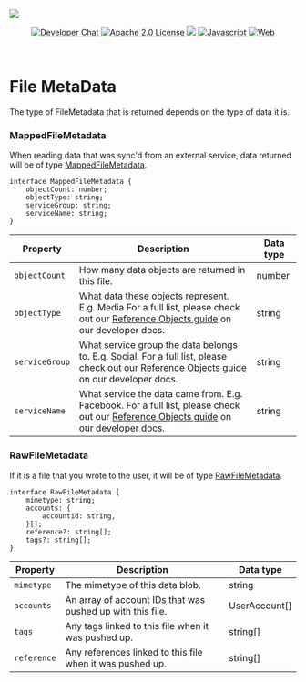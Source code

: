 ![](https://securedownloads.digi.me/partners/digime/SDKReadmeBanner.png)
<p align="center">
    <a href="https://developers.digi.me/slack/join">
        <img src="https://img.shields.io/badge/chat-slack-blueviolet.svg" alt="Developer Chat">
    </a>
    <a href="LICENSE">
        <img src="https://img.shields.io/badge/license-apache 2.0-blue.svg" alt="Apache 2.0 License">
    </a>
    <a href="#">
    	<img src="https://img.shields.io/badge/build-passing-brightgreen.svg">
    </a>
    <a href="https://www.javascript.com/">
        <img src="https://img.shields.io/badge/language-javascript-fcdc00.svg" alt="Javascript">
    </a>
    <a href="https://developers.digi.me/">
        <img src="https://img.shields.io/badge/web-digi.me-red.svg" alt="Web">
    </a>
</p>

<br>

# File MetaData
The type of FileMetadata that is returned depends on the type of data it is.

### MappedFileMetadata
When reading data that was sync'd from an external service, data returned will be of type [MappedFileMetadata](../../../interfaces/types.mappedfilemetadata.html).

```
interface MappedFileMetadata {
    objectCount: number;
    objectType: string;
    serviceGroup: string;
    serviceName: string;
}
```
| Property | Description | Data type |
|-|-|-|
| `objectCount` | How many data objects are returned in this file. | number |
| `objectType` | What data these objects represent. E.g. Media For a full list, please check out our [Reference Objects guide](https://developers.digi.me/reference-objects) on our developer docs. | string |
| `serviceGroup` | What service group the data belongs to. E.g. Social. For a full list, please check out our [Reference Objects guide](https://developers.digi.me/reference-objects) on our developer docs. | string |
| `serviceName` | What service the data came from. E.g. Facebook. For a full list, please check out our [Reference Objects guide](https://developers.digi.me/reference-objects) on our developer docs. | string |


### RawFileMetadata
If it is a file that you wrote to the user, it will be of type [RawFileMetadata](../../../interfaces/types.rawfilemetadata.html).

```
interface RawFileMetadata {
    mimetype: string;
    accounts: {
        accountid: string,
    }[];
    reference?: string[];
    tags?: string[];
}
```
| Property | Description | Data type |
|-|-|-|
| `mimetype` | The mimetype of this data blob. | string |
| `accounts` | An array of account IDs that was pushed up with this file. | UserAccount[] |
| `tags` | Any tags linked to this file when it was pushed up. | string[] |
| `reference` | Any references linked to this file when it was pushed up. | string[] |
